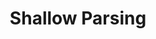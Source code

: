 ---
types: "word"

title: "Shallow Parsing"

categories: ['']

tags: ['Shallow', 'Parsing']

arabic: 'الإعراب السطحي'

arexps: []

enwords: ['Shallow Parsing']

enexps: []

arlexicons: 'ع'

enlexicons: 'S'

authors: ['Ruqayya Roshdy']

translators: ['']

citations: 'تطبيقات الذكاء الاصطناعي في خدمة اللغة العربية'

sources: 'مركز الملك عبدالله بن عبدالعزيز الدولي لخدمة اللغة العربية'

word: "true"

slug: ""
---